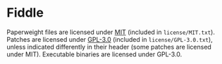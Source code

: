 # Fiddle

Paperweight files are licensed under [MIT](https://opensource.org/licenses/MIT) (included in `license/MIT.txt`).
Patches are licensed under [GPL-3.0](https://www.gnu.org/licenses/gpl-3.0.html) (included in `license/GPL-3.0.txt`), unless indicated differently in their header (some patches are licensed under MIT).
Executable binaries are licensed under GPL-3.0.
